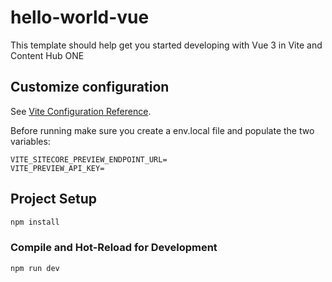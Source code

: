 # hello-world-vue

This template should help get you started developing with Vue 3 in Vite and Content Hub ONE

## Customize configuration

See [Vite Configuration Reference](https://vitejs.dev/config/).

Before running make sure you create a env.local file and populate the two variables:
```
VITE_SITECORE_PREVIEW_ENDPOINT_URL=
VITE_PREVIEW_API_KEY=
```

## Project Setup

```sh
npm install
```

### Compile and Hot-Reload for Development

```sh
npm run dev
```